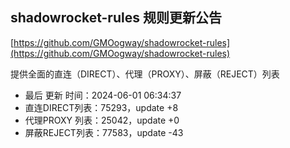 ## shadowrocket-rules 规则更新公告

[https://github.com/GMOogway/shadowrocket-rules](https://github.com/GMOogway/shadowrocket-rules)

提供全面的直连（DIRECT）、代理（PROXY）、屏蔽（REJECT）列表
- 最后 更新 时间：2024-06-01 06:34:37
- 直连DIRECT列表：75293，update +8
- 代理PROXY 列表：25042，update +0
- 屏蔽REJECT列表：77583，update -43